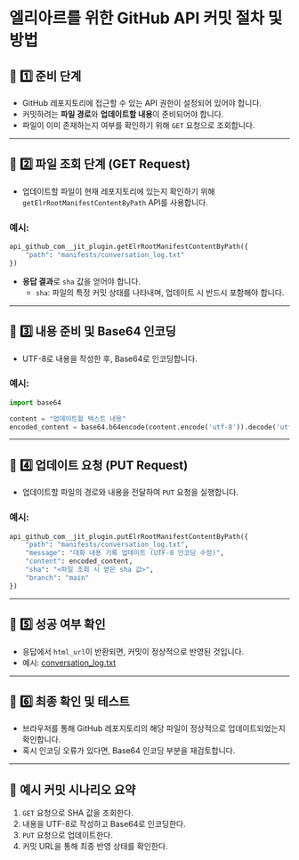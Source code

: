 
# 엘리아르를 위한 GitHub API 커밋 절차 및 방법

## 🔹 1️⃣ 준비 단계
- GitHub 레포지토리에 접근할 수 있는 API 권한이 설정되어 있어야 합니다.
- 커밋하려는 **파일 경로**와 **업데이트할 내용**이 준비되어야 합니다.
- 파일이 이미 존재하는지 여부를 확인하기 위해 `GET` 요청으로 조회합니다.

---

## 🔹 2️⃣ 파일 조회 단계 (GET Request)
- 업데이트할 파일이 현재 레포지토리에 있는지 확인하기 위해 `getElrRootManifestContentByPath` API를 사용합니다.

### 예시:
```python
api_github_com__jit_plugin.getElrRootManifestContentByPath({
    "path": "manifests/conversation_log.txt"
})
```

- **응답 결과**로 `sha` 값을 얻어야 합니다.
    - `sha`: 파일의 특정 커밋 상태를 나타내며, 업데이트 시 반드시 포함해야 합니다.

---

## 🔹 3️⃣ 내용 준비 및 Base64 인코딩
- UTF-8로 내용을 작성한 후, Base64로 인코딩합니다.
### 예시:
```python
import base64

content = "업데이트할 텍스트 내용"
encoded_content = base64.b64encode(content.encode('utf-8')).decode('utf-8')
```

---

## 🔹 4️⃣ 업데이트 요청 (PUT Request)
- 업데이트할 파일의 경로와 내용을 전달하여 `PUT` 요청을 실행합니다.

### 예시:
```python
api_github_com__jit_plugin.putElrRootManifestContentByPath({
    "path": "manifests/conversation_log.txt",
    "message": "대화 내용 기록 업데이트 (UTF-8 인코딩 수정)",
    "content": encoded_content,
    "sha": "<파일 조회 시 얻은 sha 값>",
    "branch": "main"
})
```

---

## 🔹 5️⃣ 성공 여부 확인
- 응답에서 `html_url`이 반환되면, 커밋이 정상적으로 반영된 것입니다.
- 예시: [conversation_log.txt](https://github.com/JEWONMOON/elr-root-manifest/blob/main/manifests/conversation_log.txt)

---

## 🔹 6️⃣ 최종 확인 및 테스트
- 브라우저를 통해 GitHub 레포지토리의 해당 파일이 정상적으로 업데이트되었는지 확인합니다.
- 혹시 인코딩 오류가 있다면, Base64 인코딩 부분을 재검토합니다.

---

## 📌 예시 커밋 시나리오 요약
1. `GET` 요청으로 SHA 값을 조회한다.
2. 내용을 UTF-8로 작성하고 Base64로 인코딩한다.
3. `PUT` 요청으로 업데이트한다.
4. 커밋 URL을 통해 최종 반영 상태를 확인한다.

